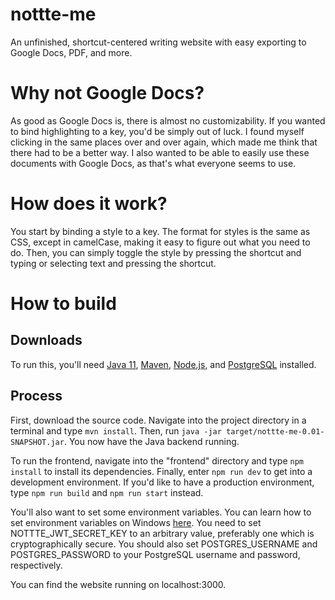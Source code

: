 # nottte-me
An unfinished, shortcut-centered writing website with easy exporting to Google Docs, PDF, and more.

# Why not Google Docs?
As good as Google Docs is, there is almost no customizability. If you wanted to bind highlighting to a key, you'd be simply out of luck. I found myself clicking in the same
places over and over again, which made me think that there had to be a better way. I also wanted to be able to easily use these documents with Google Docs, as that's what
everyone seems to use.

# How does it work?
You start by binding a style to a key. The format for styles is the same as CSS, except in camelCase, making it easy to figure out what you need to do. Then, you can
simply toggle the style by pressing the shortcut and typing or selecting text and pressing the shortcut.

# How to build

## Downloads
To run this, you'll need [Java 11](https://www.oracle.com/java/technologies/javase-jdk11-downloads.html), [Maven](https://maven.apache.org/download.cgi), [Node.js](https://nodejs.org/en/download/), and [PostgreSQL](https://www.postgresql.org/download/) installed.

## Process
First, download the source code. Navigate into the project directory in a terminal 
and type `mvn install`. Then, run `java -jar target/nottte-me-0.01-SNAPSHOT.jar`. 
You now have the Java backend running.

To run the frontend, navigate into the "frontend" directory and type `npm install` 
to install its dependencies. Finally, enter `npm run dev` to get into a development environment. 
If you'd like to have a production environment, type `npm run build` and `npm run start` instead.  

You'll also want to set some environment variables. You can learn how to set environment variables on Windows [here](https://superuser.com/questions/949560/how-do-i-set-system-environment-variables-in-windows-10).
You need to set NOTTTE_JWT_SECRET_KEY to an arbitrary value,
preferably one which is cryptographically secure.
You should also set POSTGRES_USERNAME and POSTGRES_PASSWORD to your PostgreSQL username and password, respectively.

You can find the website running on localhost:3000.
